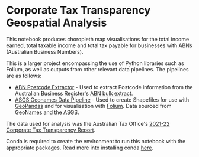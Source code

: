 # Corporate Tax Transparency Geospatial Analysis
This notebook produces choropleth map visualisations for the total income earned, total taxable income and total tax payable for businesses with ABNs (Australian Business Numbers).

This is a larger project encompassing the use of Python libraries such as Folium, as well as outputs from other relevant data pipelines. The pipelines are as follows:
- [ABN Postcode Extractor](https://github.com/hbbymth42/abn_postcode_extractor) - Used to extract Postcode information from the Australian Business Register's [ABN bulk extract](https://data.gov.au/data/dataset/abn-bulk-extract).
- [ASGS Geonames Data Pipeline](https://github.com/hbbymth42/asgs_geonames_pipeline) - Used to create Shapefiles for use with [GeoPandas](https://geopandas.org/en/stable/index.html) and for visualisation with [Folium](https://python-visualization.github.io/folium/latest/index.html). Data sourced from [GeoNames](https://www.geonames.org/) and the [ASGS](https://www.abs.gov.au/statistics/standards/australian-statistical-geography-standard-asgs-edition-3/jul2021-jun2026/access-and-downloads/digital-boundary-files).

The data used for analysis was the Australian Tax Office's [2021-22 Corporate Tax Transparency Report](https://data.gov.au/data/dataset/corporate-transparency).

Conda is required to create the environment to run this notebook with the appropriate packages. Read more into installing conda [here](https://docs.conda.io/projects/conda/en/latest/user-guide/install/index.html).
